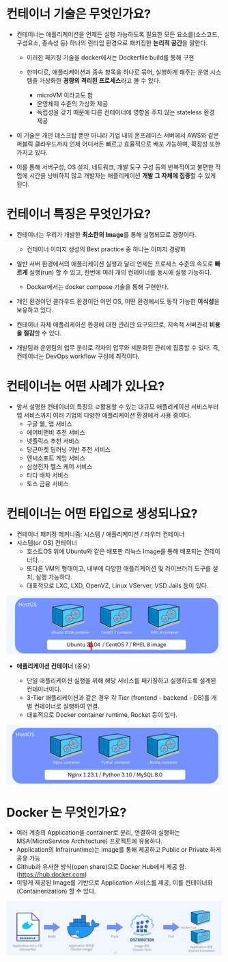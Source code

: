 # 컨테이너 기술은 무엇인가요?

- 컨테이너는 애플리케이션을 언제든 실행 가능하도록 필요한 모든 요소를(소스코드, 구성요소, 종속성 등) 하나의 런타임 환경으로 패키징한 **논리적 공간**을 말한다.

    - 이러한 패키징 기술을 docker에서는 Dockerfile build를 통해 구현

    - 한마디로, 애플리케이션과 종속 항목을 하나로 묶어, 실행하게 해주는 운영 시스템을 가상화한 **경량의 격리된 프로세스**라고 볼 수 있다.
        
        - microVM 이라고도 함
        - 운영체제 수준의 가상화 제공
        - 독립성을 갖기 때문에 다른 컨테이너에 영향을 주지 않는 stateless 환경 제공

- 이 기술은 개인 데스크탑 뿐만 아니라 기업 내의 온프레미스 서버에서 AWS와 같은 퍼블릭 클라우드까지 언제 어디서든 빠르고 효율적으로 배포 가능하며, 확장성 또한 가지고 있다.

- 이를 통해 서버구성, OS 설치, 네트워크, 개발 도구 구성 등의 반복적이고 불편한 작업에 시간을 낭비하지 않고 개발자는 애플리케이션 **개발 그 자체에 집중**할 수 있게 된다.

# 컨테이너 특징은 무엇인가요?

- 컨테이너는 우리가 개발한 **최소한의 Image**를 통해 실행되므로 경량이다.
    - 컨테이너 이미지 생성의 Best practice 중 하나는 이미지 경량화

- 일반 서버 환경에서의 애플리케이션 실행과 달리 언제든 프로세스 수준의 속도로 **빠르게** 실행(run) 할 수 있고, 한번에 여러 개의 컨테이너를 동시에 실행 가능하다.
    - Docker에서는 docker compose 기술을 통해 구현한다.

- 개인 환경이던 클라우드 환경이던 어떤 OS, 어떤 환경에서도 동작 가능한 **이식성**을 보유하고 있다.

- 컨테이너 자체 애플리케이션 환경에 대한 관리만 요구되므로, 지속적 서버관리 **비용을 절감**할 수 있다.

- 개발팀과 운영팀의 업무 분리로 각자의 업무와 세분화된 관리에 집중할 수 있다. 즉, 컨테이너는 DevOps workflow 구성에 최적이다. 

# 컨테이너는 어떤 사례가 있나요?
- 앞서 설명한 컨테이너의 특징으 ㄹ활용할 수 있는 대규모 애플리케이션 서비스부터 앱 서비스까지 여러 기업의 다양한 애플리케이션 환경에서 사용 중이다.
    - 구글 웹, 앱 서비스
    - 에어비앤비 추천 서비스
    - 넷플릭스 추천 서비스
    - 당근마켓 딥러닝 기반 추천 서비스
    - 엔씨소프트 게임 서비스
    - 삼성전자 헬스 케어 서비스
    - 타다 배차 서비스
    - 토스 금융 서비스

# 컨테이너는 어떤 타입으로 생성되나요?
- 컨테이너 패키징 메커니즘: 시스템 / 애플리케이션 / 라우터 컨테이너
- 시스템(or OS) 컨테이너
    - 호스트OS 위에 Ubuntu와 같은 배포판 리눅스 Image를 통해 배포되는 컨테이너다.
    - 또다른 VM의 형태이고, 내부에 다양한 애플리케이션 및 라이브러리 도구를 설치, 실행 가능하다.
    - 대표적으로 LXC, LXD, OpenVZ, Linux VServer, VSD Jails 등이 있다.

![](./이미지/0001.png)


- **애플리케이션 컨테이너** (중요)

    - 단일 애플리케이션 실행을 위해 해당 서비스를 패키징하고 실행하도록 설계된 컨테이너이다.
    - 3-Tier 애플리케이션과 같은 경우 각 Tier (frontend - backend - DB)를 개별 컨테이너로 실행하여 연결.
    - 대표적으로 Docker container runtime, Rocket 등이 있다.

![](./이미지/0002.png)


# Docker 는 무엇인가요?
- 여러 계층의 Application을 container로 분리, 연결하여 실행하는 MSA(MicroService Architecture) 프로젝트에 유용하다.
- Application의 Infra(runtime)는 Image를 통해 제공하고 Public or Private 하게 공유 가능
- Github과 유사한 방식(open share)으로 Docker Hub에서 제공 함.(https://hub.docker.com)
- 이렇게 제공된 Image를 기반으로 Application 서비스를 제공, 이를 컨테이너화(Containerization) 할 수 있다.

![](./이미지/0003.png)


